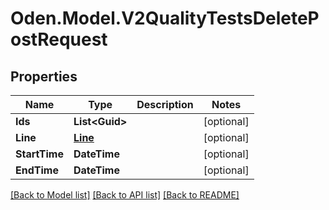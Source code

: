 # Oden.Model.V2QualityTestsDeletePostRequest

## Properties

Name | Type | Description | Notes
------------ | ------------- | ------------- | -------------
**Ids** | **List&lt;Guid&gt;** |  | [optional] 
**Line** | [**Line**](Line.md) |  | [optional] 
**StartTime** | **DateTime** |  | [optional] 
**EndTime** | **DateTime** |  | [optional] 

[[Back to Model list]](../README.md#documentation-for-models) [[Back to API list]](../README.md#documentation-for-api-endpoints) [[Back to README]](../README.md)

